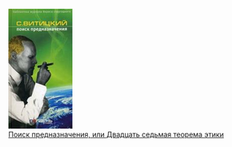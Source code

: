 ![](Поиск%20предназначения,%20или%20Двадцать%20седьмая%20теорема%20этики.jpg)  
[Поиск предназначения, или Двадцать седьмая теорема этики](Поиск%20предназначения,%20или%20Двадцать%20седьмая%20теорема%20этики.txt)
